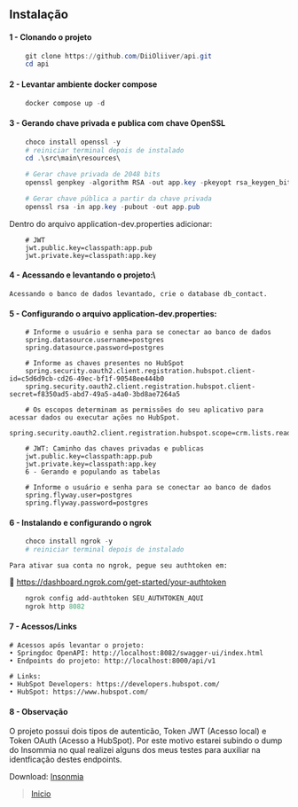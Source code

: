 
## Instalação

#### 1 - Clonando o projeto
```powershell
    git clone https://github.com/DiiOliiver/api.git
    cd api
```

#### 2 - Levantar ambiente docker compose
```powershell
    docker compose up -d
```

#### 3 - Gerando chave privada e publica com chave OpenSSL
```powershell
    choco install openssl -y
    # reiniciar terminal depois de instalado
    cd .\src\main\resources\

    # Gerar chave privada de 2048 bits
    openssl genpkey -algorithm RSA -out app.key -pkeyopt rsa_keygen_bits:2048

    # Gerar chave pública a partir da chave privada
    openssl rsa -in app.key -pubout -out app.pub
```
Dentro do arquivo application-dev.properties adicionar:
```text
    # JWT
    jwt.public.key=classpath:app.pub
    jwt.private.key=classpath:app.key
```

#### 4 - Acessando e levantando o projeto:\
    Acessando o banco de dados levantado, crie o database db_contact.

#### 5 - Configurando o arquivo application-dev.properties:

```text
    # Informe o usuário e senha para se conectar ao banco de dados
    spring.datasource.username=postgres
    spring.datasource.password=postgres
    
    # Informe as chaves presentes no HubSpot
    spring.security.oauth2.client.registration.hubspot.client-id=c5d6d9cb-cd26-49ec-bf1f-90548ee444b0
    spring.security.oauth2.client.registration.hubspot.client-secret=f8350ad5-abd7-49a5-a4a0-3bd8ae7264a5

    # Os escopos determinam as permissões do seu aplicativo para acessar dados ou executar ações no HubSpot.
    spring.security.oauth2.client.registration.hubspot.scope=crm.lists.read%20crm.lists.write%20crm.objects.contacts.read%20crm.objects.contacts.write%20oauth

    # JWT: Caminho das chaves privadas e publicas
    jwt.public.key=classpath:app.pub
    jwt.private.key=classpath:app.key
    6 - Gerando e populando as tabelas

    # Informe o usuário e senha para se conectar ao banco de dados
    spring.flyway.user=postgres
    spring.flyway.password=postgres

```
#### 6 - Instalando e configurando o ngrok

```powershell
    choco install ngrok -y
    # reiniciar terminal depois de instalado
```
    Para ativar sua conta no ngrok, pegue seu authtoken em:
🔗 https://dashboard.ngrok.com/get-started/your-authtoken


```powershell
    ngrok config add-authtoken SEU_AUTHTOKEN_AQUI
    ngrok http 8082
```

#### 7 - Acessos/Links

    # Acessos após levantar o projeto:
    • Springdoc OpenAPI: http://localhost:8082/swagger-ui/index.html
    • Endpoints do projeto: http://localhost:8000/api/v1

    # Links:
    • HubSpot Developers: https://developers.hubspot.com/
    • HubSpot: https://www.hubspot.com/

#### 8 - Observação
O projeto possui dois tipos de autenticão, Token JWT (Acesso local) e Token OAuth (Acesso a HubSpot).
Por este motivo estarei subindo o dump do Insommia no qual realizei alguns dos meus testes para auxiliar na identficação destes endpoints.

Download: [Insonmia](api_insomnia.yaml)

> [Inicio](../../../../README.md)
